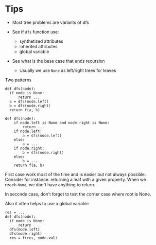 # Tips

* Most tree problems are variants of dfs
* See if `dfs` function use:
  - synthetized attributes
  - inherited attributes
  - global variable 

* See what is the base case that ends recursion
  - Usually we use `None` as left/right trees for leaves

Two patterns

```
def dfs(node):
  if node is None:
      return ...
  a = dfs(node.left)
  b = dfs(node.right)
  return f(a, b)
```

```
def dfs(node):
    if node.left is None and node.right is None:
        return ...
    if node.left:
        a = dfs(node.left)
    else:
        a = ...
    if node.right:
        b = dfs(node.right)
    else:
        b = ...
    return f(a, b)
```

First case work most of the time and is easier but not always possible.
Consider for instance: returning a leaf with a given property. When we
 reach `None`, we don't have anything to return.

In seconde case, don't forget to test the corner case where root is None.

Also it often helps to use a global variable

```
res = ...
def dfs(node):
  if node is None:
      return
  dfs(node.left)
  dfs(node.right)
  res = f(res, node.val)
```
